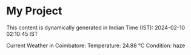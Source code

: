 # My Project

This content is dynamically generated in Indian Time (IST): 2024-02-10 02:10:45 IST


Current Weather in Coimbatore:
Temperature: 24.88 °C
Condition: haze
